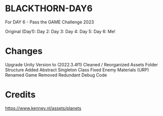 # BLACKTHORN-DAY6
 For DAY 6 - Pass the GAME Challenge 2023

 Original (Day1): 
 Day 2: 
 Day 3: 
 Day 4:
 Day 5:
 Day 6: Me!

# Changes
Upgrade Unity Version to (2022.3.4f1)
Cleaned / Reorganized Assets Folder Structure
Added Abstract Singleton Class
Fixed Enemy Materials (URP)
Renamed Game
Removed Redundant Debug Code 



# Credits
https://www.kenney.nl/assets/planets
